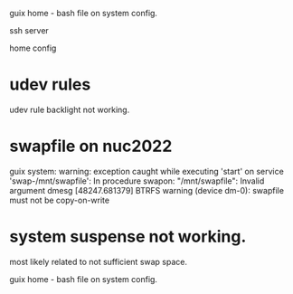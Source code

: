 
guix home - bash file on system config.

ssh server

home config

# udev rules
udev rule backlight not working.

# swapfile on nuc2022
guix system: warning: exception caught while executing 'start' on service 'swap-/mnt/swapfile':
In procedure swapon: "/mnt/swapfile": Invalid argument
dmesg
[48247.681379] BTRFS warning (device dm-0): swapfile must not be copy-on-write


# system suspense not working.
most likely related to not sufficient swap space.


guix home - bash file on system config.

